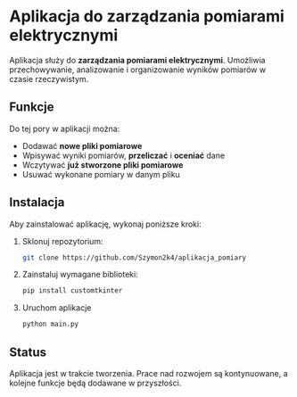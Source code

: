 # Aplikacja do zarządzania pomiarami elektrycznymi

Aplikacja służy do **zarządzania pomiarami elektrycznymi**. Umożliwia przechowywanie, analizowanie i organizowanie wyników pomiarów w czasie rzeczywistym.

## Funkcje

Do tej pory w aplikacji można:
- Dodawać **nowe pliki pomiarowe**
- Wpisywać wyniki pomiarów, **przeliczać** i **oceniać** dane
- Wczytywać **już stworzone pliki pomiarowe**
- Usuwać wykonane pomiary w danym pliku

## Instalacja

Aby zainstalować aplikację, wykonaj poniższe kroki:

1. Sklonuj repozytorium:
   ```bash
   git clone https://github.com/Szymon2k4/aplikacja_pomiary

2. Zainstaluj wymagane biblioteki:
    ```bash
    pip install customtkinter

3. Uruchom aplikacje
    ```bash
    python main.py


## Status

Aplikacja jest w trakcie tworzenia. Prace nad rozwojem są kontynuowane, a kolejne funkcje będą dodawane w przyszłości. 
